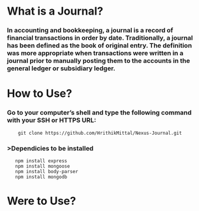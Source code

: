 <h1>What is a Journal?</h1>
<h3>In accounting and bookkeeping, a journal is a record of financial transactions in order by date. 
Traditionally, a journal has been defined as the book of original entry. The definition was more appropriate when transactions were
written in a journal prior to manually posting them to the accounts in the general ledger or subsidiary ledger.</h4>


<h1>How to Use?</h1>
<h3>Go to your computer’s shell and type the following command with your SSH or HTTPS URL:</h3>

```
    git clone https://github.com/HrithikMittal/Nexus-Journal.git
```
<h3> >Dependicies to be installed </h3>

```
   npm install express
   npm install mongoose
   npm install body-parser
   npm install mongodb
 ```
    

<h1>Were to Use?</h1>





